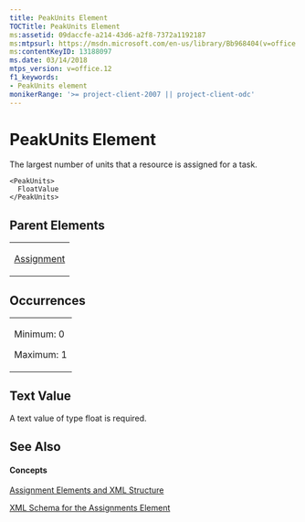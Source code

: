 ```yaml
---
title: PeakUnits Element
TOCTitle: PeakUnits Element
ms:assetid: 09daccfe-a214-43d6-a2f8-7372a1192187
ms:mtpsurl: https://msdn.microsoft.com/en-us/library/Bb968404(v=office.12)
ms:contentKeyID: 13188097
ms.date: 03/14/2018
mtps_version: v=office.12
f1_keywords:
- PeakUnits element
monikerRange: '>= project-client-2007 || project-client-odc'
---
```


# PeakUnits Element




The largest number of units that a resource is assigned for a task.

    <PeakUnits>
      FloatValue
    </PeakUnits>

## Parent Elements

<table>
<colgroup>
<col style="width: 100%" />
</colgroup>
<tbody>
<tr class="odd">
<td><p><a href="assignment-element.md">Assignment</a></p></td>
</tr>
</tbody>
</table>

## Occurrences

<table>
<colgroup>
<col style="width: 100%" />
</colgroup>
<tbody>
<tr class="odd">
<td><p>Minimum: 0</p>
<p>Maximum: 1</p></td>
</tr>
</tbody>
</table>

## Text Value

A text value of type float is required.

## See Also

#### Concepts

[Assignment Elements and XML Structure](assignment-elements-and-xml-structure.md)

[XML Schema for the Assignments Element](xml-schema-for-the-assignments-element.md)

